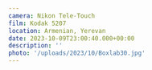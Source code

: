```yaml
---
camera: Nikon Tele-Touch
film: Kodak 5207
location: Armenian, Yerevan
date: 2023-10-09T23:00:40.000+00:00
description: ''
photo: '/uploads/2023/10/Boxlab30.jpg'
---
```

